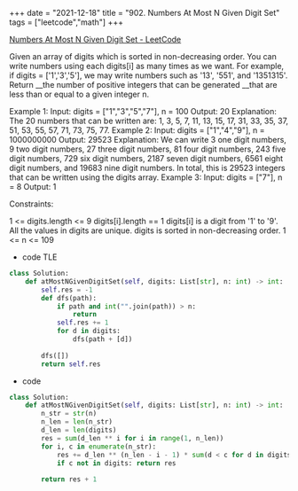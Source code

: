 +++ 
date = "2021-12-18"
title = "902. Numbers At Most N Given Digit Set"
tags = ["leetcode","math"]
+++

[Numbers At Most N Given Digit Set - LeetCode](https://leetcode.com/problems/numbers-at-most-n-given-digit-set/)

Given an array of digits which is sorted in non-decreasing order. You can write numbers using each digits[i] as many times as we want. For example, if digits = ['1','3','5'], we may write numbers such as '13', '551', and '1351315'.
Return __the number of positive integers that can be generated __that are less than or equal to a given integer n.
 
Example 1:
Input: digits = ["1","3","5","7"], n = 100 Output: 20 Explanation:  The 20 numbers that can be written are: 1, 3, 5, 7, 11, 13, 15, 17, 31, 33, 35, 37, 51, 53, 55, 57, 71, 73, 75, 77. 
Example 2:
Input: digits = ["1","4","9"], n = 1000000000 Output: 29523 Explanation:  We can write 3 one digit numbers, 9 two digit numbers, 27 three digit numbers, 81 four digit numbers, 243 five digit numbers, 729 six digit numbers, 2187 seven digit numbers, 6561 eight digit numbers, and 19683 nine digit numbers. In total, this is 29523 integers that can be written using the digits array. 
Example 3:
Input: digits = ["7"], n = 8 Output: 1 
 
Constraints:

 1 <= digits.length <= 9
 digits[i].length == 1
 digits[i] is a digit from '1' to '9'.
 All the values in digits are unique.
 digits is sorted in non-decreasing order.
 1 <= n <= 109

- code TLE
```py
class Solution:
    def atMostNGivenDigitSet(self, digits: List[str], n: int) -> int:
        self.res = -1
        def dfs(path):
            if path and int("".join(path)) > n:
                return
            self.res += 1
            for d in digits:
                dfs(path + [d])
                
        dfs([])
        return self.res
```
- code
```py
class Solution:
    def atMostNGivenDigitSet(self, digits: List[str], n: int) -> int:
        n_str = str(n)
        n_len = len(n_str)
        d_len = len(digits)
        res = sum(d_len ** i for i in range(1, n_len))
        for i, c in enumerate(n_str):
            res += d_len ** (n_len - i - 1) * sum(d < c for d in digits)
            if c not in digits: return res
            
        return res + 1
```


